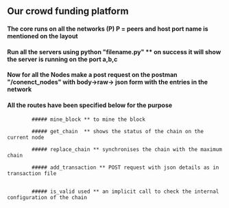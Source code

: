 ## Our crowd funding platform

#### The core runs on all the networks (P) P = peers and host port name is mentioned on the layout

#### Run all the servers using python "filename.py" ** on success it will show the server is running on the port a,b,c

#### Now for all the Nodes make a post request on the postman "/conenct_nodes" with body->raw-> json form with the entries in the network

#### All the routes have been specified below for the purpose 

			##### mine_block ** to mine the block

			##### get_chain  ** shows the status of the chain on the current node

			##### replace_chain ** synchronises the chain with the maximum chain

			##### add_transaction ** POST request with json details as in transaction file  


			##### is_valid used ** an implicit call to check the internal configuration of the chain
